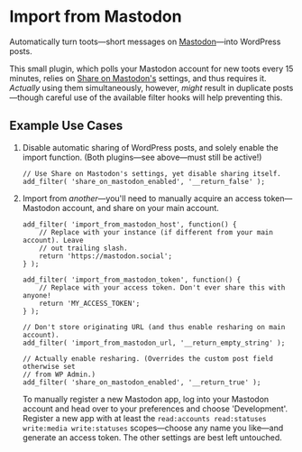 # Import from Mastodon
Automatically turn toots—short messages on [Mastodon](https://joinmastodon.org/)—into WordPress posts.

This small plugin, which polls your Mastodon account for new toots every 15 minutes, relies on [Share on Mastodon's](https://github.com/janboddez/share-on-mastodon) settings, and thus requires it. _Actually_ using them simultaneously, however, _might_ result in duplicate posts—though careful use of the available filter hooks will help preventing this. 

## Example Use Cases
1. Disable automatic sharing of WordPress posts, and solely enable the import function. (Both plugins—see above—must still be active!)

   ```
   // Use Share on Mastodon's settings, yet disable sharing itself.
   add_filter( 'share_on_mastodon_enabled', '__return_false' );
   ```

2. Import from _another_—you'll need to manually acquire an access token—Mastodon account, and share on your main account.

   ```
   add_filter( 'import_from_mastodon_host', function() {
       // Replace with your instance (if different from your main account). Leave
       // out trailing slash.
       return 'https://mastodon.social'; 
   } );

   add_filter( 'import_from_mastodon_token', function() {
       // Replace with your access token. Don't ever share this with anyone!
       return 'MY_ACCESS_TOKEN';
   } );

   // Don't store originating URL (and thus enable resharing on main account).
   add_filter( 'import_from_mastodon_url, '__return_empty_string' );

   // Actually enable resharing. (Overrides the custom post field otherwise set
   // from WP Admin.)
   add_filter( 'share_on_mastodon_enabled', '__return_true' );
   ```

   To manually register a new Mastodon app, log into your Mastodon account and head over to your preferences and choose 'Development'. Register a new app with at least the `read:accounts read:statuses write:media write:statuses` scopes—choose any name you like—and generate an access token. The other settings are best left untouched.
